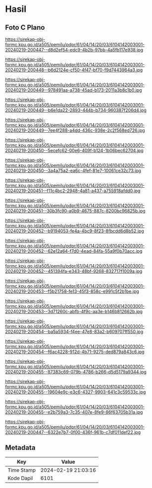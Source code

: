# Hasil

## Foto C Plano

https://sirekap-obj-formc.kpu.go.id/a505/pemilu/pdpr/61/04/14/20/03/6104142003001-20240219-200447--d8d2ef54-edc9-4b2b-97bb-4a5fb117e938.jpg

https://sirekap-obj-formc.kpu.go.id/a505/pemilu/pdpr/61/04/14/20/03/6104142003001-20240219-200448--b6d2124e-cf50-4f47-bf70-f9d7443964a3.jpg

https://sirekap-obj-formc.kpu.go.id/a505/pemilu/pdpr/61/04/14/20/03/6104142003001-20240219-200449--978491aa-a738-45ad-b173-2011a3b8c1b0.jpg

https://sirekap-obj-formc.kpu.go.id/a505/pemilu/pdpr/61/04/14/20/03/6104142003001-20240219-200449--b6e1da22-2893-444b-b734-960387f206d4.jpg

https://sirekap-obj-formc.kpu.go.id/a505/pemilu/pdpr/61/04/14/20/03/6104142003001-20240219-200449--7ee4f288-a4dd-436c-938e-2c2f568ed726.jpg

https://sirekap-obj-formc.kpu.go.id/a505/pemilu/pdpr/61/04/14/20/03/6104142003001-20240219-200450--5ecefc62-00e6-409f-b124-1b06bec62704.jpg

https://sirekap-obj-formc.kpu.go.id/a505/pemilu/pdpr/61/04/14/20/03/6104142003001-20240219-200450--3a4a75a2-ea6c-4fef-81e7-10061ce32c73.jpg

https://sirekap-obj-formc.kpu.go.id/a505/pemilu/pdpr/61/04/14/20/03/6104142003001-20240219-200451--f11c4bc2-2948-4a81-a437-a755918afdd0.jpg

https://sirekap-obj-formc.kpu.go.id/a505/pemilu/pdpr/61/04/14/20/03/6104142003001-20240219-200451--30b3fc90-a0b9-4675-887c-8200bc96825b.jpg

https://sirekap-obj-formc.kpu.go.id/a505/pemilu/pdpr/61/04/14/20/03/6104142003001-20240219-200452--b9194053-fe4a-4bc9-8f23-8fbcdd6d8b52.jpg

https://sirekap-obj-formc.kpu.go.id/a505/pemilu/pdpr/61/04/14/20/03/6104142003001-20240219-200452--62e12a64-f7d0-4ead-84fa-55a9f0b70acc.jpg

https://sirekap-obj-formc.kpu.go.id/a505/pemilu/pdpr/61/04/14/20/03/6104142003001-20240219-200452--451394fa-e343-48bf-9268-832717f1009a.jpg

https://sirekap-obj-formc.kpu.go.id/a505/pemilu/pdpr/61/04/14/20/03/6104142003001-20240219-200453--f5b21758-fe13-45f3-858c-e991c5f2b1be.jpg

https://sirekap-obj-formc.kpu.go.id/a505/pemilu/pdpr/61/04/14/20/03/6104142003001-20240219-200453--3d71260c-abfb-4f9c-aa3e-b146b812662b.jpg

https://sirekap-obj-formc.kpu.go.id/a505/pemilu/pdpr/61/04/14/20/03/6104142003001-20240219-200454--ba5a5934-f4ee-47e8-83a2-b609707ff550.jpg

https://sirekap-obj-formc.kpu.go.id/a505/pemilu/pdpr/61/04/14/20/03/6104142003001-20240219-200454--f6ac4228-912d-4b71-9275-ded879a843c6.jpg

https://sirekap-obj-formc.kpu.go.id/a505/pemilu/pdpr/61/04/14/20/03/6104142003001-20240219-200455--87383c69-079b-4786-b266-d5d5179a9344.jpg

https://sirekap-obj-formc.kpu.go.id/a505/pemilu/pdpr/61/04/14/20/03/6104142003001-20240219-200455--19604e9c-e3c6-4327-9903-641c3c59533c.jpg

https://sirekap-obj-formc.kpu.go.id/a505/pemilu/pdpr/61/04/14/20/03/6104142003001-20240219-200455--e2b759a3-7c35-407e-8fe9-86f63705b31a.jpg

https://sirekap-obj-formc.kpu.go.id/a505/pemilu/pdpr/61/04/14/20/03/6104142003001-20240219-200447--6322e7b7-0f00-436f-961b-c7df011def22.jpg


## Metadata

| Key        | Value               |
| ---------- | ------------------- |
| Time Stamp | 2024-02-19 21:03:16 |
| Kode Dapil | 6101                |



